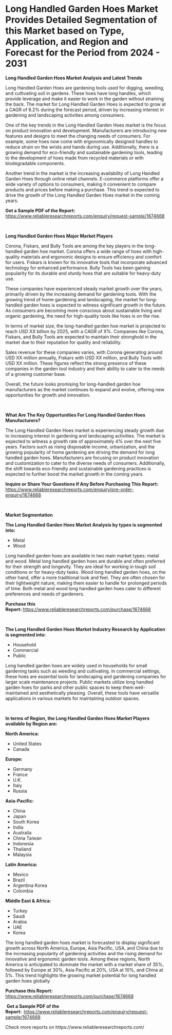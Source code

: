 <p><h1>Long Handled Garden Hoes Market Provides Detailed Segmentation of this Market based on Type, Application, and Region and Forecast for the Period from 2024 - 2031</h1></p><p><strong>Long Handled Garden Hoes Market Analysis and Latest Trends</strong></p>
<p><p>Long Handled Garden Hoes are gardening tools used for digging, weeding, and cultivating soil in gardens. These hoes have long handles, which provide leverage and make it easier to work in the garden without straining the back. The market for Long Handled Garden Hoes is expected to grow at a CAGR of 6.2% during the forecast period, driven by increasing interest in gardening and landscaping activities among consumers.</p><p>One of the key trends in the Long Handled Garden Hoes market is the focus on product innovation and development. Manufacturers are introducing new features and designs to meet the changing needs of consumers. For example, some hoes now come with ergonomically designed handles to reduce strain on the wrists and hands during use. Additionally, there is a growing demand for eco-friendly and sustainable gardening tools, leading to the development of hoes made from recycled materials or with biodegradable components.</p><p>Another trend in the market is the increasing availability of Long Handled Garden Hoes through online retail channels. E-commerce platforms offer a wide variety of options to consumers, making it convenient to compare products and prices before making a purchase. This trend is expected to drive the growth of the Long Handled Garden Hoes market in the coming years.</p></p>
<p><strong>Get a Sample PDF of the Report:&nbsp;</strong> <a href="https://www.reliableresearchreports.com/enquiry/request-sample/1674668">https://www.reliableresearchreports.com/enquiry/request-sample/1674668</a></p>
<p>&nbsp;</p>
<p><strong>Long Handled Garden Hoes Major Market Players</strong></p>
<p><p>Corona, Fiskars, and Bully Tools are among the key players in the long-handled garden hoe market. Corona offers a wide range of hoes with high-quality materials and ergonomic designs to ensure efficiency and comfort for users. Fiskars is known for its innovative tools that incorporate advanced technology for enhanced performance. Bully Tools has been gaining popularity for its durable and sturdy hoes that are suitable for heavy-duty use.</p><p>These companies have experienced steady market growth over the years, primarily driven by the increasing demand for gardening tools. With the growing trend of home gardening and landscaping, the market for long-handled garden hoes is expected to witness significant growth in the future. As consumers are becoming more conscious about sustainable living and organic gardening, the need for high-quality tools like hoes is on the rise.</p><p>In terms of market size, the long-handled garden hoe market is projected to reach USD XX billion by 2025, with a CAGR of X%. Companies like Corona, Fiskars, and Bully Tools are expected to maintain their stronghold in the market due to their reputation for quality and reliability.</p><p>Sales revenue for these companies varies, with Corona generating around USD XX million annually, Fiskars with USD XX million, and Bully Tools with USD XX million. These figures reflect the strong presence of these companies in the garden tool industry and their ability to cater to the needs of a growing customer base.</p><p>Overall, the future looks promising for long-handled garden hoe manufacturers as the market continues to expand and evolve, offering new opportunities for growth and innovation.</p></p>
<p>&nbsp;</p>
<p><strong>What Are The Key Opportunities For Long Handled Garden Hoes Manufacturers?</strong></p>
<p><p>The Long Handled Garden Hoes market is experiencing steady growth due to increasing interest in gardening and landscaping activities. The market is expected to witness a growth rate of approximately 4% over the next five years. Factors such as rising disposable income, urbanization, and the growing popularity of home gardening are driving the demand for long handled garden hoes. Manufacturers are focusing on product innovation and customization to cater to the diverse needs of consumers. Additionally, the shift towards eco-friendly and sustainable gardening practices is expected to further boost the market growth in the coming years.</p></p>
<p><strong>Inquire or Share Your Questions If Any Before Purchasing This Report:</strong> <a href="https://www.reliableresearchreports.com/enquiry/pre-order-enquiry/1674668">https://www.reliableresearchreports.com/enquiry/pre-order-enquiry/1674668</a></p>
<p>&nbsp;</p>
<p><strong>Market Segmentation</strong></p>
<p><strong>The Long Handled Garden Hoes Market Analysis by types is segmented into:</strong></p>
<p><ul><li>Metal</li><li>Wood</li></ul></p>
<p><p>Long handled garden hoes are available in two main market types: metal and wood. Metal long handled garden hoes are durable and often preferred for their strength and longevity. They are ideal for working in tough soil conditions or for heavy-duty tasks. Wood long handled garden hoes, on the other hand, offer a more traditional look and feel. They are often chosen for their lightweight nature, making them easier to handle for prolonged periods of time. Both metal and wood long handled garden hoes cater to different preferences and needs of gardeners.</p></p>
<p><strong>Purchase this Report:&nbsp;</strong><a href="https://www.reliableresearchreports.com/purchase/1674668">https://www.reliableresearchreports.com/purchase/1674668</a></p>
<p>&nbsp;</p>
<p><strong>The Long Handled Garden Hoes Market Industry Research by Application is segmented into:</strong></p>
<p><ul><li>Household</li><li>Commercial</li><li>Public</li></ul></p>
<p><p>Long handled garden hoes are widely used in households for small gardening tasks such as weeding and cultivating. In commercial settings, these hoes are essential tools for landscaping and gardening companies for larger scale maintenance projects. Public markets utilize long handled garden hoes for parks and other public spaces to keep them well-maintained and aesthetically pleasing. Overall, these tools have versatile applications in various markets for maintaining outdoor spaces.</p></p>
<p>&nbsp;</p>
<p><strong>In terms of Region, the Long Handled Garden Hoes Market Players available by Region are:</strong></p>
<p>
    <p> <strong> North America: </strong>
        <ul>
            <li>United States</li>
            <li>Canada</li>
        </ul>
        </p> 
    <p> <strong> Europe: </strong>
        <ul>
            <li>Germany</li>
            <li>France</li>
            <li>U.K.</li>
            <li>Italy</li>
            <li>Russia</li>
        </ul>
        </p> 
    <p> <strong> Asia-Pacific: </strong>
        <ul>
            <li>China</li>
            <li>Japan</li>
            <li>South Korea</li>
            <li>India</li>
            <li>Australia</li>
            <li>China Taiwan</li>
            <li>Indonesia</li>
            <li>Thailand</li>
            <li>Malaysia</li>
        </ul>
        </p> 
    <p> <strong> Latin America: </strong>
        <ul>
            <li>Mexico</li>
            <li>Brazil</li>
            <li>Argentina Korea</li>
            <li>Colombia</li>
        </ul>
        </p> 
    <p> <strong> Middle East & Africa: </strong>
        <ul>
            <li>Turkey</li>
            <li>Saudi</li>
            <li>Arabia</li>
            <li>UAE</li>
            <li>Korea</li>
        </ul>
    </p>
    </p>
<p><p>The long handled garden hoes market is forecasted to display significant growth across North America, Europe, Asia Pacific, USA, and China due to the increasing popularity of gardening activities and the rising demand for innovative and ergonomic garden tools. Among these regions, North America is anticipated to dominate the market with a market share of 35%, followed by Europe at 30%, Asia Pacific at 20%, USA at 10%, and China at 5%. This trend highlights the growing market potential for long handled garden hoes globally.</p></p>
<p><strong>Purchase this Report: </strong><a href="https://www.reliableresearchreports.com/purchase/1674668">https://www.reliableresearchreports.com/purchase/1674668</a></p>
<p>&nbsp;<strong>Get a Sample PDF of the Report:&nbsp;&nbsp;</strong><a href="https://www.reliableresearchreports.com/enquiry/request-sample/1674668">https://www.reliableresearchreports.com/enquiry/request-sample/1674668</a></p>
<p><strong></strong></p>
<p>Check more reports on https://www.reliableresearchreports.com/</p>